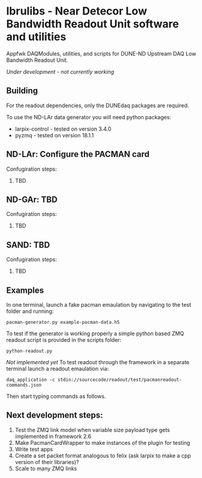 # lbrulibs - Near Detecor Low Bandwidth Readout Unit software and utilities 
Appfwk DAQModules, utilities, and scripts for DUNE-ND Upstream DAQ Low Bandwidth Readout Unit.

*Under development - not currently working*

## Building

For the readout dependencies, only the DUNEdaq packages are required.

To use the ND-LAr data generator you will need python packages:
- larpix-control - tested on version 3.4.0
- pyzmq - tested on version 18.1.1

## ND-LAr: Configure the PACMAN card
Confugiration steps:
   1. TBD

## ND-GAr: TBD
Confugiration steps:
   1. TBD

## SAND: TBD
Confugiration steps:
   1. TBD

## Examples
In one terminal, launch a fake pacman emaulation by navigating to the test folder and running:

    pacman-generator.py example-pacman-data.h5

To test if the generator is working properly a simple python based ZMQ readout script is provided in the scripts folder:

    python-readout.py

*Not implemented yet*
To test readout through the framework in a separate terminal launch a readout emaulation via:

    daq_application -c stdin://sourcecode/readout/test/pacmanreadout-commands.json
    
Then start typing commands as follows.

## Next development steps:
   1. Test the ZMQ link model when variable size payload type gets implemented in framework 2.6
   2. Make PacmanCardWrapper to make instances of the plugin for testing
   3. Write test apps
   4. Create a set packet format analogous to felix (ask larpix to make a cpp version of their libraries)?
   5. Scale to many ZMQ links
